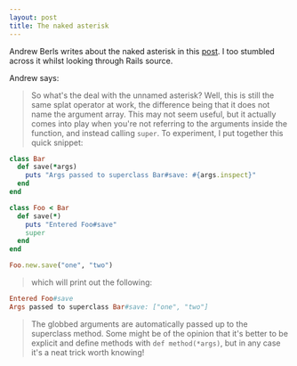 ```yaml
---
layout: post
title: The naked asterisk
---
```


Andrew Berls writes about the naked asterisk in this [post](http://andrewberls.com/blog/post/naked-asterisk-parameters-in-ruby). I too stumbled across it whilst looking through Rails source.

Andrew says:

>So what's the deal with the unnamed asterisk? Well, this is still the same splat operator at work, the difference being that it does not name the argument array. This may not seem useful, but it actually comes into play when you're not referring to the arguments inside the function, and instead calling `super`. To experiment, I put together this quick snippet:

```ruby
class Bar
  def save(*args)
    puts "Args passed to superclass Bar#save: #{args.inspect}"
  end
end

class Foo < Bar
  def save(*)
    puts "Entered Foo#save"
    super
  end
end

Foo.new.save("one", "two")
```

>which will print out the following:

```ruby
Entered Foo#save
Args passed to superclass Bar#save: ["one", "two"]
```

>The globbed arguments are automatically passed up to the superclass method. Some might be of the opinion that it's better to be explicit and define methods with `def method(*args)`, but in any case it's a neat trick worth knowing!
